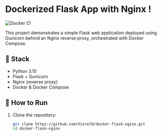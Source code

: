 # Dockerized Flask App with Nginx !

![Docker CI](https://github.com/ViorelH/docker-flask-nginx/actions/workflows/docker-build.yml/badge.svg)

This project demonstrates a simple Flask web application deployed using Gunicorn behind an Nginx reverse proxy, orchestrated with Docker Compose.

## 🔧 Stack

- Python 3.10
- Flask + Gunicorn
- Nginx (reverse proxy)
- Docker & Docker Compose

## 🚀 How to Run

1. Clone the repository:

   ```bash
   git clone https://github.com/ViorelH/docker-flask-nginx.git
   cd docker-flask-nginx
